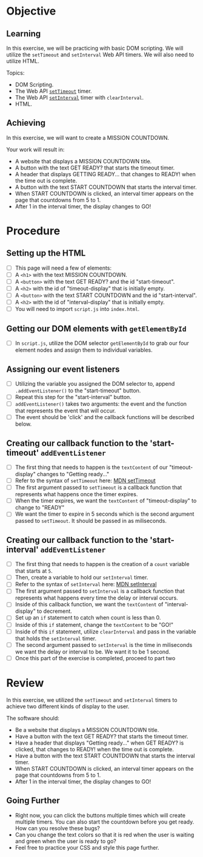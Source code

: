 # Objective

## Learning

In this exercise, we will be practicing with basic DOM scripting. We will utilize the `setTimeout` and `setInterval` Web API timers. We will also need to utilize HTML.

Topics:

- DOM Scripting.
- The Web API  [`setTimeout`](https://developer.mozilla.org/en-US/docs/Web/API/setTimeout) timer.
- The Web API [`setInterval`](https://developer.mozilla.org/en-US/docs/Web/API/setInterval) timer with `clearInterval`.
- HTML.

## Achieving

In this exercise, we will want to create a MISSION COUNTDOWN.

Your work will result in:

- A website that displays a MISSION COUNTDOWN title.
- A button with the text GET READY? that starts the timeout timer.
- A header that displays GETTING READY... that changes to READY! when the time out is complete.
- A button with the text START COUNTDOWN that starts the interval timer.
- When START COUNTDOWN is clicked, an interval timer appears on the page that countdowns from 5 to 1.
- After 1 in the interval timer, the display changes to GO!

# Procedure

## Setting up the HTML

- [ ] This page will need a few of elements:
- [ ] A `<h1>` with the text MISSION COUNTDOWN.
- [ ] A `<button>` with the text GET READY? and the id "start-timeout".
- [ ] A `<h2>` with the id of "timeout-display" that is initially empty.
- [ ] A `<button>` with the text START COUNTDOWN and the id "start-interval".
- [ ] A `<h2>` with the id of "interval-display" that is initially empty.
- [ ] You will need to import `script.js` into `index.html`.

## Getting our DOM elements with `getElementById`

- [ ] In `script.js`, utilize the DOM selector `getElementById` to grab our four element nodes and assign them to individual variables.

## Assigning our event listeners 

- [ ] Utilizing the variable you assigned the DOM selector to, append `.addEventListener()` to the "start-timeout" button.
- [ ] Repeat this step for the "start-interval" button.
- [ ] `addEventListener()` takes two arguments: the event and the function that represents the event that will occur. 
- [ ] The event should be 'click' and the callback functions will be described below.

## Creating our callback function to the 'start-timeout' `addEventListener`

- [ ] The first thing that needs to happen is the `textContent` of our "timeout-display" changes to "Getting ready..."
- [ ] Refer to the syntax of `setTimeout` here: [MDN setTimeout](https://developer.mozilla.org/en-US/docs/Web/API/setTimeout)
- [ ] The first argument passed to `setTimeout` is a callback function that represents what happens once the timer expires.
- [ ] When the timer expires, we want the `textContent` of "timeout-display" to change to "READY"
- [ ] We want the timer to expire in 5 seconds which is the second argument passed to `setTimeout`. It should be passed in as miliseconds.

## Creating our callback function to the 'start-interval' `addEventListener`

- [ ] The first thing that needs to happen is the creation of a `count` variable that starts at `5`.
- [ ] Then, create a variable to hold our `setInterval` timer.
- [ ] Refer to the syntax of `setInterval` here: [MDN setInterval](https://developer.mozilla.org/en-US/docs/Web/API/setInterval)
- [ ] The first argument passed to `setInterval` is a callback function that represents what happens every time the delay or interval occurs.
- [ ] Inside of this callback function, we want the `textContent` of "interval-display" to decrement.
- [ ] Set up an `if` statement to catch when count is less than 0. 
- [ ] Inside of this `if` statement, change the `textContent` to be "GO!"
- [ ] Inside of this `if` statement, utilize `clearInterval` and pass in the variable that holds the `setInterval` timer.
- [ ] The second argument passed to `setInterval` is the time in miliseconds we want the delay or interval to be. We want it to be 1 second.
- [ ] Once this part of the exercise is completed, proceed to part two

# Review

In this exercise, we utilized the `setTimeout` and `setInterval` timers to achieve two different kinds of display to the user.

The software should:

- Be a website that displays a MISSION COUNTDOWN title.
- Have a button with the text GET READY? that starts the timeout timer.
- Have a header that displays "Getting ready..." when GET READY? is clicked, that changes to READY! when the time out is complete.
- Have a button with the text START COUNTDOWN that starts the interval timer.
- When START COUNTDOWN is clicked, an interval timer appears on the page that countdowns from 5 to 1.
- After 1 in the interval timer, the display changes to GO!

## Going Further

- Right now, you can click the buttons multiple times which will create multiple timers. You can also start the countdown before you get ready. How can you resolve these bugs?
- Can you change the text colors so that it is red when the user is waiting and green when the user is ready to go?
- Feel free to practice your CSS and style this page further.
